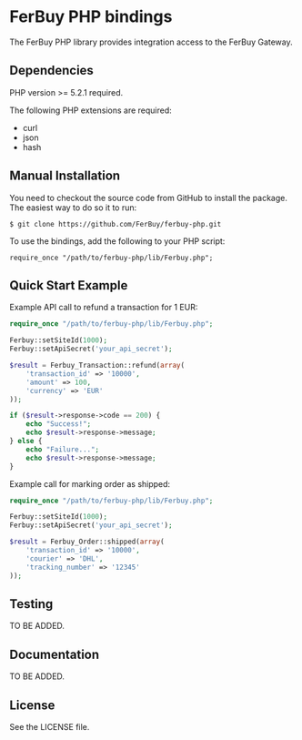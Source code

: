 # FerBuy PHP bindings

The FerBuy PHP library provides integration access to the FerBuy Gateway.

## Dependencies

PHP version >= 5.2.1 required.

The following PHP extensions are required:

* curl
* json
* hash

## Manual Installation

You need to checkout the source code from GitHub to install the package.
The easiest way to do so it to run:

```
$ git clone https://github.com/FerBuy/ferbuy-php.git
```

To use the bindings, add the following to your PHP script:

```
require_once "/path/to/ferbuy-php/lib/Ferbuy.php";
```

## Quick Start Example

Example API call to refund a transaction for 1 EUR:

```php
require_once "/path/to/ferbuy-php/lib/Ferbuy.php";

Ferbuy::setSiteId(1000);
Ferbuy::setApiSecret('your_api_secret');

$result = Ferbuy_Transaction::refund(array(
    'transaction_id' => '10000',
    'amount' => 100,
    'currency' => 'EUR'
));

if ($result->response->code == 200) {
    echo "Success!";
    echo $result->response->message;
} else {
    echo "Failure...";
    echo $result->response->message;
}
```

Example call for marking order as shipped:

```php
require_once "/path/to/ferbuy-php/lib/Ferbuy.php";

Ferbuy::setSiteId(1000);
Ferbuy::setApiSecret('your_api_secret');

$result = Ferbuy_Order::shipped(array(
    'transaction_id' => '10000',
    'courier' => 'DHL',
    'tracking_number' => '12345'
));
```

## Testing

TO BE ADDED.

## Documentation

TO BE ADDED.

## License

See the LICENSE file.
